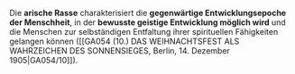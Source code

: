 
Die **arische Rasse** charakterisiert die **gegenwärtige Entwicklungsepoche der Menschheit**, in der **bewusste geistige Entwicklung möglich wird** und die Menschen zur selbständigen Entfaltung ihrer spirituellen Fähigkeiten gelangen können ([[GA054 (10.) DAS WEIHNACHTSFEST ALS WAHRZEICHEN DES SONNENSIEGES, Berlin, 14. Dezember 1905|GA054/10]]).
